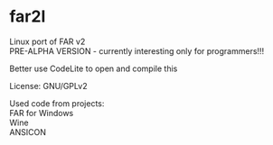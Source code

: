 # far2l
Linux port of FAR v2<br>
PRE-ALPHA VERSION - currently interesting only for programmers!!!

Better use CodeLite to open and compile this<br>

License: GNU/GPLv2<br>

Used code from projects:<br>
FAR for Windows<br>
Wine<br>
ANSICON<br>

